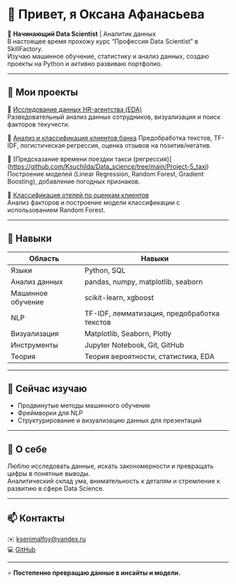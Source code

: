 # 👋 Привет, я Оксана Афанасьева

🎯 **Начинающий Data Scientist** | Аналитик данных  
В настоящее время прохожу курс “Профессия Data Scientist” в SkillFactory.  
Изучаю машинное обучение, статистику и анализ данных, создаю проекты на Python и активно развиваю портфолио.

---

## 💼 Мои проекты

🔹 [Исследование данных HR-агентства (EDA)](https://github.com/Ksuchilda/Data_science/tree/main/Project_3_hr)  
Разведовательный анализ данных сотрудников, визуализация и поиск факторов текучести.

🔹 [Анализ и классификация клиентов банка](https://github.com/Ksuchilda/Data_science/tree/main/Project_4_ML)
Предобработка текстов, TF-IDF, логистическая регрессия, оценка отзывов на позитив/негатив.

🔹 [Предсказание времени поездки такси (регрессия)] (https://github.com/Ksuchilda/Data_science/tree/main/Project-5_taxi) 
Построение моделей (Linear Regression, Random Forest, Gradient Boosting), добавление погодных признаков.

🔹 [Классификация отелей по оценкам клиентов](https://github.com/Ksuchilda/Data_science/tree/main/Project-3_Booking)  
Анализ факторов и построение модели классификации с использованием Random Forest.



---

## 🧠 Навыки

| Область | Навыки |
|----------|---------|
| Языки | Python, SQL |
| Анализ данных | pandas, numpy, matplotlib, seaborn |
| Машинное обучение | scikit-learn, xgboost |
| NLP | TF-IDF, лемматизация, предобработка текстов |
| Визуализация | Matplotlib, Seaborn, Plotly |
| Инструменты | Jupyter Notebook, Git, GitHub |
| Теория | Теория вероятности, статистика, EDA |

---

## 🌱 Сейчас изучаю
- Продвинутые методы машинного обучения  
- Фреймворки для NLP  
- Структурирование и визуализацию данных для презентаций  

---

## 💬 О себе
Люблю исследовать данные, искать закономерности и превращать цифры в понятные выводы.  
Аналитический склад ума, внимательность к деталям и стремление к развитию в сфере Data Science.

---

## 📫 Контакты
✉️ ksenimalfoy@yandex.ru  
💻 [GitHub](https://github.com/Ksuchilda/Data_science)  

---
⭐️ **Постепенно превращаю данные в инсайты и модели.**
